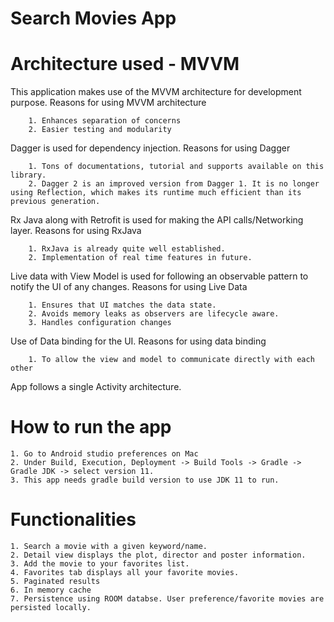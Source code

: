 # Search Movies App

# Architecture used - MVVM
This application makes use of the MVVM architecture for development purpose.
Reasons for using MVVM architecture

        1. Enhances separation of concerns
        2. Easier testing and modularity

Dagger is used for dependency injection.
Reasons for using Dagger

        1. Tons of documentations, tutorial and supports available on this library.
        2. Dagger 2 is an improved version from Dagger 1. It is no longer using Reflection, which makes its runtime much efficient than its previous generation.

Rx Java along with Retrofit is used for making the API calls/Networking layer.
Reasons for using RxJava

        1. RxJava is already quite well established.
        2. Implementation of real time features in future. 

Live data with View Model is used for following an observable pattern to notify the UI of any changes.
Reasons for using Live Data

        1. Ensures that UI matches the data state.
        2. Avoids memory leaks as observers are lifecycle aware.
        3. Handles configuration changes
Use of Data binding for the UI.
Reasons for using data binding

        1. To allow the view and model to communicate directly with each other
App follows a single Activity architecture.

# How to run the app
    1. Go to Android studio preferences on Mac
    2. Under Build, Execution, Deployment -> Build Tools -> Gradle -> Gradle JDK -> select version 11.
    3. This app needs gradle build version to use JDK 11 to run.

# Functionalities

    1. Search a movie with a given keyword/name.
    2. Detail view displays the plot, director and poster information.
    3. Add the movie to your favorites list.
    4. Favorites tab displays all your favorite movies.
    5. Paginated results 
    6. In memory cache
    7. Persistence using ROOM databse. User preference/favorite movies are persisted locally.
